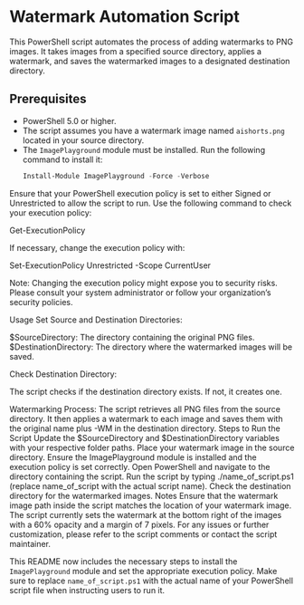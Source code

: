 # Watermark Automation Script

This PowerShell script automates the process of adding watermarks to PNG images. It takes images from a specified source directory, applies a watermark, and saves the watermarked images to a designated destination directory.

## Prerequisites

- PowerShell 5.0 or higher.
- The script assumes you have a watermark image named `aishorts.png` located in your source directory.
- The `ImagePlayground` module must be installed. Run the following command to install it:
  ```powershell
  Install-Module ImagePlayground -Force -Verbose

Ensure that your PowerShell execution policy is set to either Signed or Unrestricted to allow the script to run. Use the following command to check your execution policy:

Get-ExecutionPolicy

If necessary, change the execution policy with:

Set-ExecutionPolicy Unrestricted -Scope CurrentUser

Note: Changing the execution policy might expose you to security risks. Please consult your system administrator or follow your organization’s security policies.

Usage
Set Source and Destination Directories:

$SourceDirectory: The directory containing the original PNG files.
$DestinationDirectory: The directory where the watermarked images will be saved.

Check Destination Directory:

The script checks if the destination directory exists. If not, it creates one.

Watermarking Process:
The script retrieves all PNG files from the source directory.
It then applies a watermark to each image and saves them with the original name plus -WM in the destination directory.
Steps to Run the Script
Update the $SourceDirectory and $DestinationDirectory variables with your respective folder paths.
Place your watermark image in the source directory.
Ensure the ImagePlayground module is installed and the execution policy is set correctly.
Open PowerShell and navigate to the directory containing the script.
Run the script by typing ./name_of_script.ps1 (replace name_of_script with the actual script name).
Check the destination directory for the watermarked images.
Notes
Ensure that the watermark image path inside the script matches the location of your watermark image.
The script currently sets the watermark at the bottom right of the images with a 60% opacity and a margin of 7 pixels.
For any issues or further customization, please refer to the script comments or contact the script maintainer.


This README now includes the necessary steps to install the `ImagePlayground` module and set the appropriate execution policy. Make sure to replace `name_of_script.ps1` with the actual name of your PowerShell script file when instructing users to run it.

